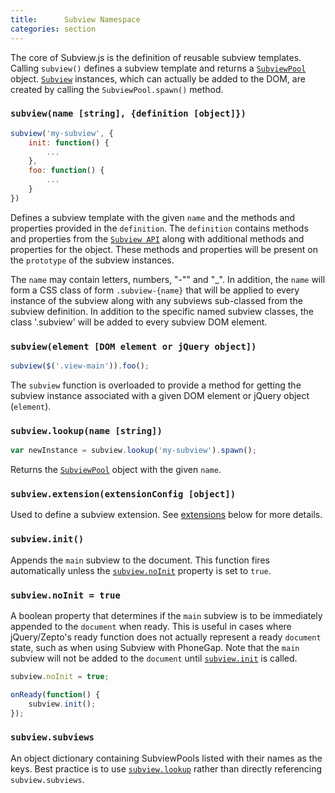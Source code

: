```yaml
---
title:      Subview Namespace
categories: section
---
```


The core of Subview.js is the definition of reusable subview templates. Calling `subview()` defines a subview template and returns a [`SubviewPool`](#SubviewPool-API) object. [`Subview`](#Subview-API) instances, which can actually be added to the DOM, are created by calling the `SubviewPool.spawn()` method.

### <a name='subview'>`subview(name [string], {definition [object]})`</a>

```javascript
subview('my-subview', {
    init: function() {
        ...
    },
    foo: function() {
        ...
    }
})
```

Defines a subview template with the given `name` and the methods and properties provided in the `definition`. The `definition` contains methods and properties from the [`Subview API`](#Subview-API) along with additional methods and properties for the object. These methods and properties will be present on the `prototype` of the subview instances.

The `name` may contain letters, numbers, "-"" and "_".  In addition, the `name` will form a CSS class of form `.subview-{name}` that will be applied to every instance of the subview along with any subviews sub-classed from the subview definition. In addition to the specific named subview classes, the class '.subview' will be added to every subview DOM element.


### `subview(element [DOM element or jQuery object])`

```javascript
subview($('.view-main')).foo();
```

The `subview` function is overloaded to provide a method for getting the subview instance associated with a given DOM element or jQuery object (`element`).


### <a name='subview.lookup'>`subview.lookup(name [string])`</a>

```javascript
var newInstance = subview.lookup('my-subview').spawn();
```

Returns the [`SubviewPool`](#SubviewPool-API) object with the given `name`.


### <a name='subview.extension'>`subview.extension(extensionConfig [object])`</a><div class='advanced'></div>

Used to define a subview extension.  See [extensions](#extensions) below for more details.


### <a name='subview.init'>`subview.init()`</a><div class='advanced'></div>

Appends the `main` subview to the document.  This function fires automatically unless the [`subview.noInit`](#subview.noInit) property is set to `true`.


### <a name='subview.noInit'>`subview.noInit = true`</a><div class='advanced'></div>

A boolean property that determines if the `main` subview is to be immediately appended to the `document` when ready.  This is useful in cases where jQuery/Zepto's ready function does not actually represent a ready `document` state, such as when using Subview with PhoneGap.  Note that the `main` subview will not be added to the `document` until [`subview.init`](#subview.init) is called.

```javascript
subview.noInit = true;

onReady(function() {
    subview.init();
});
```

### <a name='subview.subviews'>`subview.subviews`</a><div class='advanced'></div>

An object dictionary containing SubviewPools listed with their names as the keys. Best practice is to use [`subview.lookup`](#subview.lookup) rather than directly referencing `subview.subviews`.



